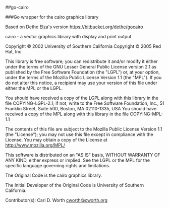 ##go-cairo

###Go wrapper for the cairo graphics library

Based on Dethe Elza's version https://bitbucket.org/dethe/gocairo



cairo - a vector graphics library with display and print output

Copyright © 2002 University of Southern California
Copyright © 2005 Red Hat, Inc.

This library is free software; you can redistribute it and/or
modify it either under the terms of the GNU Lesser General Public
License version 2.1 as published by the Free Software Foundation
(the "LGPL") or, at your option, under the terms of the Mozilla
Public License Version 1.1 (the "MPL"). If you do not alter this
notice, a recipient may use your version of this file under either
the MPL or the LGPL.

You should have received a copy of the LGPL along with this library
in the file COPYING-LGPL-2.1; if not, write to the Free Software
Foundation, Inc., 51 Franklin Street, Suite 500, Boston, MA 02110-1335, USA
You should have received a copy of the MPL along with this library
in the file COPYING-MPL-1.1

The contents of this file are subject to the Mozilla Public License
Version 1.1 (the "License"); you may not use this file except in
compliance with the License. You may obtain a copy of the License at
http://www.mozilla.org/MPL/

This software is distributed on an "AS IS" basis, WITHOUT WARRANTY
OF ANY KIND, either express or implied. See the LGPL or the MPL for
the specific language governing rights and limitations.

The Original Code is the cairo graphics library.

The Initial Developer of the Original Code is University of Southern
California.

Contributor(s):
Carl D. Worth <cworth@cworth.org>

